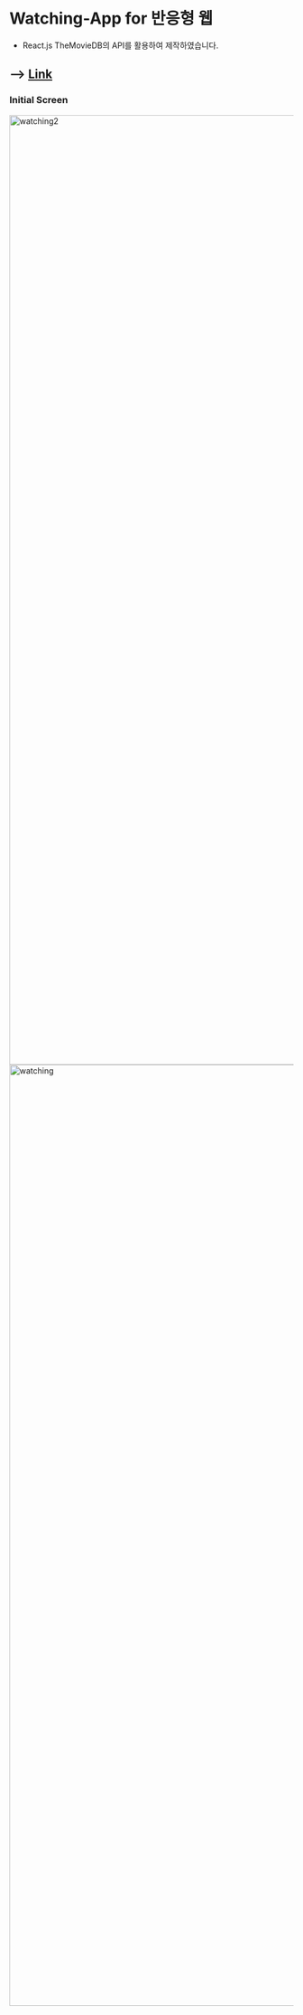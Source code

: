 # Watching-App for 반응형 웹

- React.js TheMovieDB의 API를 활용하여 제작하였습니다.

## --> [Link](https://abelwatching.netlify.app)

### Initial Screen
<img width="1680" alt="watching2" src="https://user-images.githubusercontent.com/91298955/157289715-3e52f8ba-98d6-4595-97ab-85add6f2e6b4.png">
<img width="1665" alt="watching" src="https://user-images.githubusercontent.com/91298955/157289751-6a999366-0615-4e3c-83b0-7a6587ac4b93.png">
